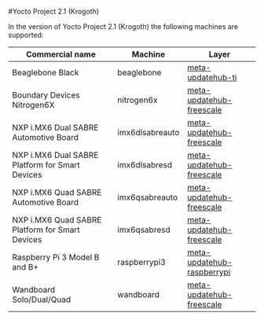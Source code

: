 #Yocto Project 2.1 (Krogoth)

In the version of Yocto Project 2.1 (Krogoth) the following machines are supported:

Commercial name                                 |Machine         |Layer                                                                                              |
------------------------------------------------|----------------|---------------------------------------------------------------------------------------------------|
Beaglebone Black                                |beaglebone      |[meta-updatehub-ti](https://github.com/UpdateHub/meta-updatehub-ti/tree/krogoth)                   |
Boundary Devices Nitrogen6X                     |nitrogen6x      |[meta-updatehub-freescale](https://github.com/UpdateHub/meta-updatehub-freescale/tree/krogoth)     |
NXP i.MX6 Dual SABRE Automotive Board           |imx6dlsabreauto |[meta-updatehub-freescale](https://github.com/UpdateHub/meta-updatehub-freescale/tree/krogoth)     |
NXP i.MX6 Dual SABRE Platform for Smart Devices |imx6dlsabresd   |[meta-updatehub-freescale](https://github.com/UpdateHub/meta-updatehub-freescale/tree/krogoth)     |
NXP i.MX6 Quad SABRE Automotive Board           |imx6qsabreauto  |[meta-updatehub-freescale](https://github.com/UpdateHub/meta-updatehub-freescale/tree/krogoth)     |
NXP i.MX6 Quad SABRE Platform for Smart Devices |imx6qsabresd    |[meta-updatehub-freescale](https://github.com/UpdateHub/meta-updatehub-freescale/tree/krogoth)     |
Raspberry Pi 3 Model B and B+                   |raspberrypi3    |[meta-updatehub-raspberrypi](https://github.com/UpdateHub/meta-updatehub-raspberrypi/tree/krogoth) |
Wandboard Solo/Dual/Quad                        |wandboard       |[meta-updatehub-freescale](https://github.com/UpdateHub/meta-updatehub-freescale/tree/krogoth)     |
